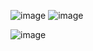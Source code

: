 ![image](https://github.com/CarlaMSLopes/ToDoList/assets/77212926/f3a01816-8ece-4aae-a9d2-ce0507c9f3d8)
![image](https://github.com/CarlaMSLopes/ToDoList/assets/77212926/0d5e1b44-f64c-4932-a34c-805dda1031f2)

![image](https://github.com/CarlaMSLopes/ToDoList/assets/77212926/4b0cb171-b9a5-4d29-8016-02135dcd782a)




